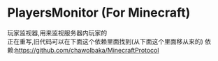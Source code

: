 # PlayersMonitor (For Minecraft)
玩家监视器,用来监视服务器内玩家的  
正在重写,旧代码可以在下面这个依赖里面找到(从下面这个里面移从来的) 
依赖:https://github.com/chawolbaka/MinecraftProtocol
